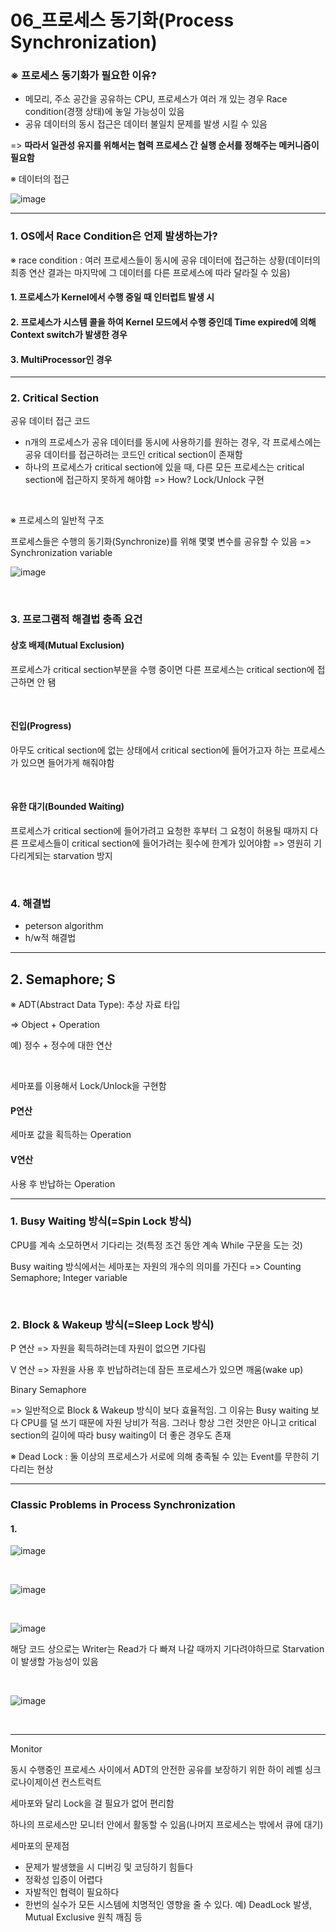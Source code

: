 # 06_프로세스 동기화(Process Synchronization)

### ※ 프로세스 동기화가 필요한 이유?

- 메모리, 주소 공간을 공유하는 CPU, 프로세스가 여러 개 있는 경우 Race condition(경쟁 상태)에 놓일 가능성이 있음
- 공유 데이터의 동시 접근은 데이터 불일치 문제를 발생 시킬 수 있음

=> **따라서 일관성 유지를 위해서는 협력 프로세스 간 실행 순서를 정해주는 메커니즘이 필요함**



※ 데이터의 접근

![image](https://user-images.githubusercontent.com/93081720/164010142-bd836952-3b67-4666-a3ad-60863b7962b7.png)

----

### 1. OS에서 Race Condition은 언제 발생하는가?

※ race condition : 여러 프로세스들이 동시에 공유 데이터에 접근하는 상황(데이터의 최종 연산 결과는 마지막에 그 데이터를 다른 프로세스에 따라 달라질 수 있음)

#### 1. 프로세스가 Kernel에서 수행 중일 때 인터럽트 발생 시

#### 2. 프로세스가 시스템 콜을 하여 Kernel 모드에서 수행 중인데 Time expired에 의해 Context switch가 발생한 경우

#### 3. MultiProcessor인 경우

----

### 2. Critical Section

공유 데이터 접근 코드

- n개의 프로세스가 공유 데이터를 동시에 사용하기를 원하는 경우, 각 프로세스에는 공유 데이터를 접근하려는 코드인 critical section이 존재함
- 하나의 프로세스가 critical section에 있을 때, 다른 모든 프로세스는 critical section에 접근하지 못하게 해야함 => How? Lock/Unlock 구현

<br>

※ 프로세스의 일반적 구조

프로세스들은 수행의 동기화(Synchronize)를 위해 몇몇 변수를 공유할 수 있음 => Synchronization variable

![image](https://user-images.githubusercontent.com/93081720/163669529-507b6829-d087-496a-9f54-40bd586a63be.png)

<br>

### 3. 프로그램적 해결법 충족 요건

#### 상호 배제(Mutual Exclusion)

프로세스가 critical section부분을 수행 중이면 다른 프로세스는 critical section에 접근하면 안 됌

<br>

#### 진입(Progress)

아무도 critical section에 없는 상태에서 critical section에 들어가고자 하는 프로세스가 있으면 들어가게 해줘야함

<br>

#### 유한 대기(Bounded Waiting)

프로세스가 critical section에 들어가려고 요청한 후부터 그 요청이 허용될 때까지 다른 프로세스들이 critical section에 들어가려는 횟수에 한계가 있어야함 => 영원히 기다리게되는 starvation 방지

<br>

### 4. 해결법

- peterson algorithm
- h/w적 해결법

----

## 2. Semaphore; S

※ ADT(Abstract Data Type): 추상 자료 타입

=> Object + Operation

예) 정수 + 정수에 대한 연산

<br>

세마포를 이용해서 Lock/Unlock을 구현함

#### P연산

세마포 값을 획득하는 Operation

#### V연산

사용 후 반납하는 Operation

---

### 1. Busy Waiting 방식(=Spin Lock 방식)

CPU를 계속 소모하면서 기다리는 것(특정 조건 동안 계속 While 구문을 도는 것)

Busy waiting 방식에서는 세마포는 자원의 개수의 의미를 가진다 => Counting Semaphore; Integer variable

<br>

### 2. Block & Wakeup 방식(=Sleep Lock 방식)

P 연산 => 자원을 획득하려는데 자원이 없으면 기다림

V 연산 => 자원을 사용 후 반납하려는데 잠든 프로세스가 있으면 깨움(wake up)

Binary Semaphore

=> 일반적으로 Block & Wakeup 방식이 보다 효율적임. 그 이유는 Busy waiting 보다 CPU를 덜 쓰기 때문에 자원 낭비가 적음. 그러나 항상 그런 것만은 아니고 critical section의 길이에 따라 busy waiting이 더 좋은 경우도 존재



※ Dead Lock : 둘 이상의 프로세스가 서로에 의해 충족될 수 있는 Event를 무한히 기다리는 현상

----

### Classic Problems in Process Synchronization

#### 1. 

![image](https://user-images.githubusercontent.com/93081720/165312997-4cfa6826-a5ef-4dea-958d-d1760e61bc17.png)





<br>

![image](https://user-images.githubusercontent.com/93081720/165312830-8ebbb434-ece2-4f96-95d9-79ee12665b92.png)

<br>

![image](https://user-images.githubusercontent.com/93081720/165314930-7a1a0508-171b-42a1-af89-9277e0f0222b.png)

해당 코드 상으로는 Writer는 Read가 다 빠져 나갈 때까지 기다려야하므로 Starvation이 발생할 가능성이 있음

<br>

![image](https://user-images.githubusercontent.com/93081720/165315539-79d683b6-8350-427f-861a-fc653f9e3cae.png)

<br>





---

Monitor

동시 수행중인 프로세스 사이에서 ADT의 안전한 공유를 보장하기 위한 하이 레벨 싱크로나이제이션 컨스트럭트

세마포와 달리 Lock을 걸 필요가 없어 편리함

하나의 프로세스만 모니터 안에서 활동할 수 있음(나머지 프로세스는 밖에서 큐에 대기)



세마포의 문제점

- 문제가 발생했을 시 디버깅 및 코딩하기 힘들다
- 정확성 입증이 어렵다
- 자발적인 협력이 필요하다
- 한번의 실수가 모든 시스템에 치명적인 영향을 줄 수 있다. 예) DeadLock 발생, Mutual Exclusive 원칙 깨짐 등

